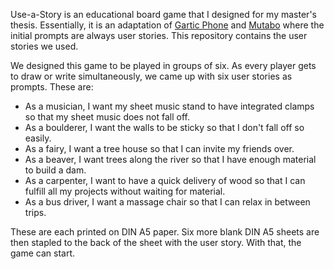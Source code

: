 Use-a-Story is an educational board game that I designed for my master's thesis. Essentially, it is an adaptation of [Gartic Phone](https://garticphone.com) and [Mutabo](https://boardgamegeek.com/boardgame/238094/mutabo) where the initial prompts are always user stories. This repository contains the user stories we used.

We designed this game to be played in groups of six. As every player gets to draw or write simultaneously, we came up with six user stories as prompts. These are:

- As a musician, I want my sheet music stand to have integrated clamps so that my sheet music does not fall off.
- As a boulderer, I want the walls to be sticky so that I don't fall off so easily.
- As a fairy, I want a tree house so that I can invite my friends over.
- As a beaver, I want trees along the river so that I have enough material to build a dam.
- As a carpenter, I want to have a quick delivery of wood so that I can fulfill all my projects without waiting for material.
- As a bus driver, I want a massage chair so that I can relax in between trips.

These are each printed on DIN A5 paper. Six more blank DIN A5 sheets are then stapled to the back of the sheet with the user story. With that, the game can start.